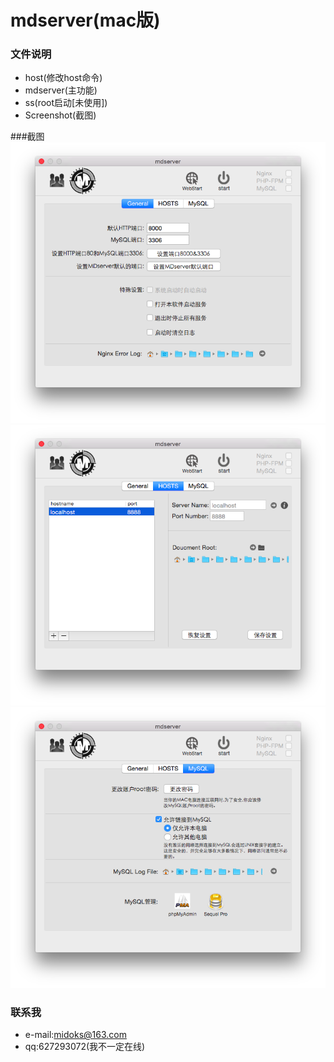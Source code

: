 mdserver(mac版)
=================

### 文件说明
- host(修改host命令)
- mdserver(主功能)
- ss(root启动[未使用])
- Screenshot(截图)





###截图
[![Screenshot-1.png](/Screenshot/Screenshot-1.png)]()
[![Screenshot-2.png](/Screenshot/Screenshot-2.png)]()
[![Screenshot-3.png](/Screenshot/Screenshot-3.png)]()


### 联系我
- e-mail:midoks@163.com
- qq:627293072(我不一定在线)